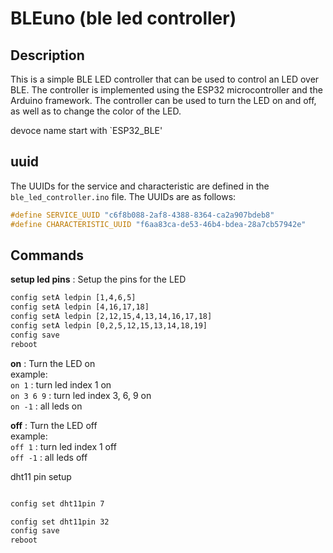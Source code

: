 # BLEuno (ble led controller)

## Description
This is a simple BLE LED controller that can be used to control an LED over BLE. The controller is implemented using the ESP32 microcontroller and the Arduino framework. The controller can be used to turn the LED on and off, as well as to change the color of the LED.

devoce name start with `ESP32_BLE'  


## uuid

The UUIDs for the service and characteristic are defined in the `ble_led_controller.ino` file. The UUIDs are as follows:
```cpp
#define SERVICE_UUID "c6f8b088-2af8-4388-8364-ca2a907bdeb8"
#define CHARACTERISTIC_UUID "f6aa83ca-de53-46b4-bdea-28a7cb57942e"
```

## Commands

**setup led pins** : Setup the pins for the LED  

```txt
config setA ledpin [1,4,6,5] 
config setA ledpin [4,16,17,18] 
config setA ledpin [2,12,15,4,13,14,16,17,18] 
config setA ledpin [0,2,5,12,15,13,14,18,19] 
config save
reboot
```

**on** : Turn the LED on   
example:    
`on 1` : turn led index 1 on  
`on 3 6 9` : turn led index 3, 6, 9 on  
`on -1` : all leds on  

**off** : Turn the LED off  
example:  
`off 1` : turn led index 1 off  
`off -1` : all leds off  


dht11 pin setup
```txt

config set dht11pin 7

config set dht11pin 32
config save
reboot
```

